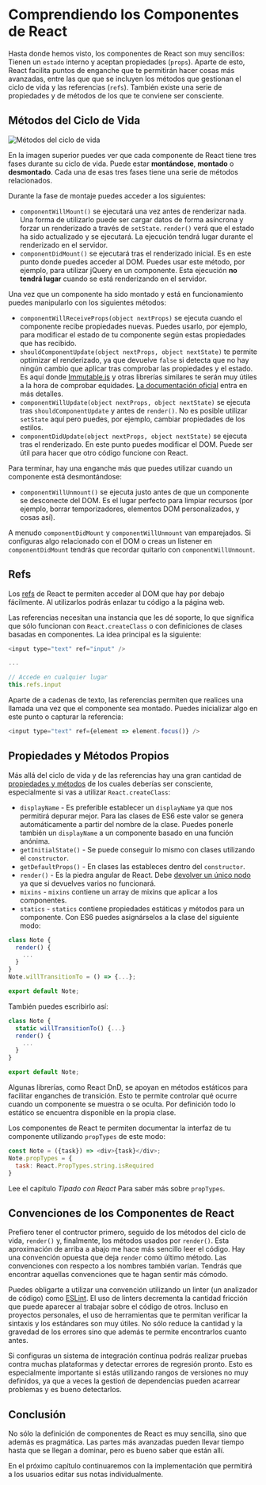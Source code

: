 # Comprendiendo los Componentes de React

Hasta donde hemos visto, los componentes de React son muy sencillos: Tienen un `estado` interno y aceptan propiedades (`props`). Aparte de esto, React facilita puntos de enganche que te permitirán hacer cosas más avanzadas, entre las que que se incluyen los métodos que gestionan el ciclo de vida y las referencias (`refs`). También existe una serie de propiedades y de métodos de los que te conviene ser consciente.

## Métodos del Ciclo de Vida

![Métodos del ciclo de vida](images/lifecycle.png)

En la imagen superior puedes ver que cada componente de React tiene tres fases durante su ciclo de vida. Puede estar **montándose**, **montado** o **desmontado**. Cada una de esas tres fases tiene una serie de métodos relacionados.

Durante la fase de montaje puedes acceder a los siguientes:

* `componentWillMount()` se ejecutará una vez antes de renderizar nada. Una forma de utilizarlo puede ser cargar datos de forma asíncrona y forzar un renderizado a través de `setState`. `render()` verá que el estado ha sido actualizado y se ejecutará. La ejecución tendrá lugar durante el renderizado en el servidor.
* `componentDidMount()` se ejecutará tras el renderizado inicial. Es en este punto donde puedes acceder al DOM. Puedes usar este método, por ejemplo, para utilizar jQuery en un componente. Esta ejecución **no tendrá lugar** cuando se está renderizando en el servidor.

Una vez que un componente ha sido montado y está en funcionamiento puedes manipularlo con los siguientes métodos:

* `componentWillReceiveProps(object nextProps)` se ejecuta cuando el componente recibe propiedades nuevas. Puedes usarlo, por ejemplo, para modificar el estado de tu componente según estas propiedades que has recibido.
* `shouldComponentUpdate(object nextProps, object nextState)` te permite optimizar el renderizado, ya que devuelve `false` si detecta que no hay ningún cambio que aplicar tras comprobar las propiedades y el estado. Es aquí donde [Immutable.js](https://facebook.github.io/immutable-js/) y otras librerías similares te serán muy útiles a la hora de comprobar equidades. [La documentación oficial](https://facebook.github.io/react/docs/optimizing-performance.html#shouldcomponentupdate-in-action) entra en más detalles.
* `componentWillUpdate(object nextProps, object nextState)` se ejecuta tras `shouldComponentUpdate` y antes de `render()`. No es posible utilizar `setState` aquí pero puedes, por ejemplo, cambiar propiedades de los estilos.
* `componentDidUpdate(object nextProps, object nextState)` se ejecuta tras el renderizado. En este punto puedes modificar el DOM. Puede ser útil para hacer que otro código funcione con React.

Para terminar, hay una enganche más que puedes utilizar cuando un componente está desmontándose:

* `componentWillUnmount()` se ejecuta justo antes de que un componente se desconecte del DOM. Es el lugar perfecto para limpiar recursos (por ejemplo, borrar temporizadores, elementos DOM personalizados, y cosas así).

A menudo `componentDidMount` y `componentWillUnmount` van emparejados. Si configuras algo relacionado con el DOM o creas un listener en `componentDidMount` tendrás que recordar quitarlo con `componentWillUnmount`.

## Refs

Los [refs](https://facebook.github.io/react/docs/more-about-refs.html) de React te permiten acceder al DOM que hay por debajo fácilmente. Al utilizarlos podrás enlazar tu código a la página web.

Las referencias necesitan una instancia que les dé soporte, lo que significa que sólo funcionan con `React.createClass` o con definiciones de clases basadas en componentes. La idea principal es la siguiente:

```javascript
<input type="text" ref="input" />

...

// Accede en cualquier lugar
this.refs.input
```

Aparte de a cadenas de texto, las referencias permiten que realices una llamada una vez que el componente sea montado. Puedes inicializar algo en este punto o capturar la referencia:

```javascript
<input type="text" ref={element => element.focus()} />
```

## Propiedades y Métodos Propios

Más allá del ciclo de vida y de las referencias hay una gran cantidad de [propiedades y métodos](https://facebook.github.io/react/docs/component-specs.html) de los cuales deberías ser consciente, especialmente si vas a utilizar `React.createClass`:

* `displayName` - Es preferible establecer un `displayName` ya que nos permitirá depurar mejor. Para las clases de ES6 este valor se genera automáticamente a partir del nombre de la clase. Puedes ponerle también un `displayName` a un componente basado en una función anónima.
* `getInitialState()` - Se puede conseguir lo mismo con clases utilizando el `constructor`.
* `getDefaultProps()` - En clases las estableces dentro del `constructor`.
* `render()` - Es la piedra angular de React. Debe [devolver un único nodo](https://facebook.github.io/react/tips/maximum-number-of-jsx-root-nodes.html) ya que si devuelves varios no funcionará.
* `mixins` - `mixins` contiene un array de mixins que aplicar a los componentes.
* `statics` - `statics` contiene propiedades estáticas y métodos para un componente. Con ES6 puedes asignárselos a la clase del siguiente modo:

```javascript
class Note {
  render() {
    ...
  }
}
Note.willTransitionTo = () => {...};

export default Note;
```

También puedes escribirlo así:

```javascript
class Note {
  static willTransitionTo() {...}
  render() {
    ...
  }
}

export default Note;
```

Algunas librerías, como React DnD, se apoyan en métodos estáticos para facilitar enganches de transición. Esto te permite controlar qué ocurre cuando un componente se muestra o se oculta. Por definición todo lo estático se encuentra disponible en la propia clase.

Los componentes de React te permiten documentar la interfaz de tu componente utilizando `propTypes` de este modo:

```javascript
const Note = ({task}) => <div>{task}</div>;
Note.propTypes = {
  task: React.PropTypes.string.isRequired
}
```

Lee el capítulo *Tipado con React* Para saber más sobre `propTypes`.

## Convenciones de los Componentes de React

Prefiero tener el contructor primero, seguido de los métodos del ciclo de vida, `render()` y, finalmente, los métodos usados por `render()`. Esta aproximación de arriba a abajo me hace más sencillo leer el código. Hay una convención opuesta que deja `render` como último método. Las convenciones con respecto a los nombres también varían. Tendrás que encontrar aquellas convenciones que te hagan sentir más cómodo.

Puedes obligarte a utilizar una convención utilizando un linter (un analizador de código) como [ESLint](http://eslint.org/). El uso de linters decrementa la cantidad fricción que puede aparecer al trabajar sobre el código de otros. Incluso en proyectos personales, el uso de herramientas que te permitan verificar la sintaxis y los estándares son muy útiles. No sólo reduce la cantidad y la gravedad de los errores sino que además te permite encontrarlos cuanto antes.

Si configuras un sistema de integración contínua podrás realizar pruebas contra muchas plataformas y detectar errores de regresión pronto. Esto es especialmente importante si estás utilizando rangos de versiones no muy definidos, ya que a veces la gestioń de dependencias pueden acarrear problemas y es bueno detectarlos.

## Conclusión

No sólo la definición de componentes de React es muy sencilla, sino que además es pragmática. Las partes más avanzadas pueden llevar tiempo hasta que se llegan a dominar, pero es bueno saber que están allí.

En el próximo capítulo continuaremos con la implementación que permitirá a los usuarios editar sus notas individualmente.
